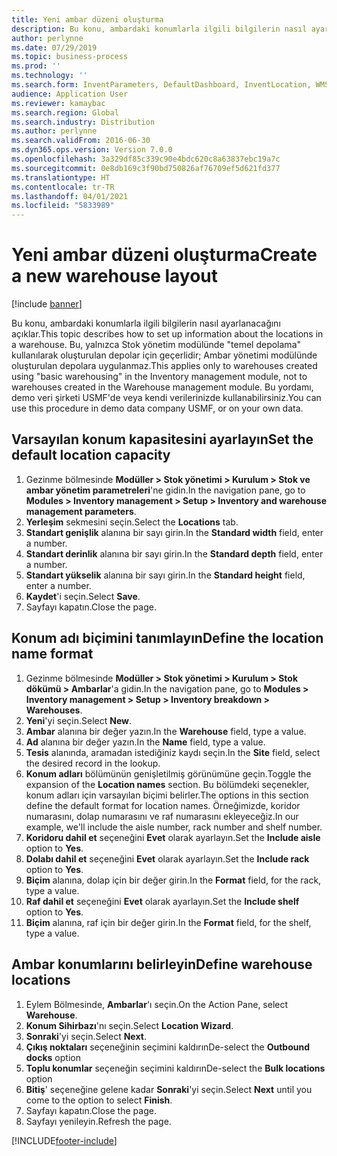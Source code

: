 ```yaml
---
title: Yeni ambar düzeni oluşturma
description: Bu konu, ambardaki konumlarla ilgili bilgilerin nasıl ayarlanacağını açıklar.
author: perlynne
ms.date: 07/29/2019
ms.topic: business-process
ms.prod: ''
ms.technology: ''
ms.search.form: InventParameters, DefaultDashboard, InventLocation, WMSLocationWizard
audience: Application User
ms.reviewer: kamaybac
ms.search.region: Global
ms.search.industry: Distribution
ms.author: perlynne
ms.search.validFrom: 2016-06-30
ms.dyn365.ops.version: Version 7.0.0
ms.openlocfilehash: 3a329df85c339c90e4bdc620c8a63837ebc19a7c
ms.sourcegitcommit: 0e8db169c3f90bd750826af76709ef5d621fd377
ms.translationtype: HT
ms.contentlocale: tr-TR
ms.lasthandoff: 04/01/2021
ms.locfileid: "5833989"
---
```

# <a name="create-a-new-warehouse-layout"></a><span data-ttu-id="0bcfb-103">Yeni ambar düzeni oluşturma</span><span class="sxs-lookup"><span data-stu-id="0bcfb-103">Create a new warehouse layout</span></span>

[!include [banner](../../includes/banner.md)]

<span data-ttu-id="0bcfb-104">Bu konu, ambardaki konumlarla ilgili bilgilerin nasıl ayarlanacağını açıklar.</span><span class="sxs-lookup"><span data-stu-id="0bcfb-104">This topic describes how to set up information about the locations in a warehouse.</span></span> <span data-ttu-id="0bcfb-105">Bu, yalnızca Stok yönetim modülünde "temel depolama" kullanılarak oluşturulan depolar için geçerlidir; Ambar yönetimi modülünde oluşturulan depolara uygulanmaz.</span><span class="sxs-lookup"><span data-stu-id="0bcfb-105">This applies only to warehouses created using "basic warehousing" in the Inventory management module, not to warehouses created in the Warehouse management module.</span></span> <span data-ttu-id="0bcfb-106">Bu yordamı, demo veri şirketi USMF'de veya kendi verilerinizde kullanabilirsiniz.</span><span class="sxs-lookup"><span data-stu-id="0bcfb-106">You can use this procedure in demo data company USMF, or on your own data.</span></span>


## <a name="set-the-default-location-capacity"></a><span data-ttu-id="0bcfb-107">Varsayılan konum kapasitesini ayarlayın</span><span class="sxs-lookup"><span data-stu-id="0bcfb-107">Set the default location capacity</span></span>
1. <span data-ttu-id="0bcfb-108">Gezinme bölmesinde **Modüller > Stok yönetimi > Kurulum > Stok ve ambar yönetim parametreleri**'ne gidin.</span><span class="sxs-lookup"><span data-stu-id="0bcfb-108">In the navigation pane, go to **Modules > Inventory management > Setup > Inventory and warehouse management parameters**.</span></span>
2. <span data-ttu-id="0bcfb-109">**Yerleşim** sekmesini seçin.</span><span class="sxs-lookup"><span data-stu-id="0bcfb-109">Select the **Locations** tab.</span></span>
3. <span data-ttu-id="0bcfb-110">**Standart genişlik** alanına bir sayı girin.</span><span class="sxs-lookup"><span data-stu-id="0bcfb-110">In the **Standard width** field, enter a number.</span></span>
4. <span data-ttu-id="0bcfb-111">**Standart derinlik** alanına bir sayı girin.</span><span class="sxs-lookup"><span data-stu-id="0bcfb-111">In the **Standard depth** field, enter a number.</span></span>
5. <span data-ttu-id="0bcfb-112">**Standart yükselik** alanına bir sayı girin.</span><span class="sxs-lookup"><span data-stu-id="0bcfb-112">In the **Standard height** field, enter a number.</span></span>
6. <span data-ttu-id="0bcfb-113">**Kaydet**'i seçin.</span><span class="sxs-lookup"><span data-stu-id="0bcfb-113">Select **Save**.</span></span>
7. <span data-ttu-id="0bcfb-114">Sayfayı kapatın.</span><span class="sxs-lookup"><span data-stu-id="0bcfb-114">Close the page.</span></span>

## <a name="define-the-location-name-format"></a><span data-ttu-id="0bcfb-115">Konum adı biçimini tanımlayın</span><span class="sxs-lookup"><span data-stu-id="0bcfb-115">Define the location name format</span></span>
1. <span data-ttu-id="0bcfb-116">Gezinme bölmesinde **Modüller > Stok yönetimi > Kurulum > Stok dökümü > Ambarlar**'a gidin.</span><span class="sxs-lookup"><span data-stu-id="0bcfb-116">In the navigation pane, go to **Modules > Inventory management > Setup > Inventory breakdown > Warehouses**.</span></span>
2. <span data-ttu-id="0bcfb-117">**Yeni**'yi seçin.</span><span class="sxs-lookup"><span data-stu-id="0bcfb-117">Select **New**.</span></span>
3. <span data-ttu-id="0bcfb-118">**Ambar** alanına bir değer yazın.</span><span class="sxs-lookup"><span data-stu-id="0bcfb-118">In the **Warehouse** field, type a value.</span></span>
4. <span data-ttu-id="0bcfb-119">**Ad** alanına bir değer yazın.</span><span class="sxs-lookup"><span data-stu-id="0bcfb-119">In the **Name** field, type a value.</span></span>
5. <span data-ttu-id="0bcfb-120">**Tesis** alanında, aramadan istediğiniz kaydı seçin.</span><span class="sxs-lookup"><span data-stu-id="0bcfb-120">In the **Site** field, select the desired record in the lookup.</span></span>
6. <span data-ttu-id="0bcfb-121">**Konum adları** bölümünün genişletilmiş görünümüne geçin.</span><span class="sxs-lookup"><span data-stu-id="0bcfb-121">Toggle the expansion of the **Location names** section.</span></span> <span data-ttu-id="0bcfb-122">Bu bölümdeki seçenekler, konum adları için varsayılan biçimi belirler.</span><span class="sxs-lookup"><span data-stu-id="0bcfb-122">The options in this section define the default format for location names.</span></span> <span data-ttu-id="0bcfb-123">Örneğimizde, koridor numarasını, dolap numarasını ve raf numarasını ekleyeceğiz.</span><span class="sxs-lookup"><span data-stu-id="0bcfb-123">In our example, we'll include the aisle number, rack number and shelf number.</span></span>  
7. <span data-ttu-id="0bcfb-124">**Koridoru dahil et** seçeneğini **Evet** olarak ayarlayın.</span><span class="sxs-lookup"><span data-stu-id="0bcfb-124">Set the **Include aisle** option to **Yes**.</span></span>
8. <span data-ttu-id="0bcfb-125">**Dolabı dahil et** seçeneğini **Evet** olarak ayarlayın.</span><span class="sxs-lookup"><span data-stu-id="0bcfb-125">Set the **Include rack** option to **Yes**.</span></span> 
9. <span data-ttu-id="0bcfb-126">**Biçim** alanına, dolap için bir değer girin.</span><span class="sxs-lookup"><span data-stu-id="0bcfb-126">In the **Format** field, for the rack, type a value.</span></span>
10. <span data-ttu-id="0bcfb-127">**Raf dahil et** seçeneğini **Evet** olarak ayarlayın.</span><span class="sxs-lookup"><span data-stu-id="0bcfb-127">Set the **Include shelf** option to **Yes**.</span></span>
11. <span data-ttu-id="0bcfb-128">**Biçim** alanına, raf için bir değer girin.</span><span class="sxs-lookup"><span data-stu-id="0bcfb-128">In the **Format** field, for the shelf, type a value.</span></span>

## <a name="define-warehouse-locations"></a><span data-ttu-id="0bcfb-129">Ambar konumlarını belirleyin</span><span class="sxs-lookup"><span data-stu-id="0bcfb-129">Define warehouse locations</span></span>
1. <span data-ttu-id="0bcfb-130">Eylem Bölmesinde, **Ambarlar**'ı seçin.</span><span class="sxs-lookup"><span data-stu-id="0bcfb-130">On the Action Pane, select **Warehouse**.</span></span>
2. <span data-ttu-id="0bcfb-131">**Konum Sihirbazı**'nı seçin.</span><span class="sxs-lookup"><span data-stu-id="0bcfb-131">Select **Location Wizard**.</span></span>
3. <span data-ttu-id="0bcfb-132">**Sonraki**'yi seçin.</span><span class="sxs-lookup"><span data-stu-id="0bcfb-132">Select **Next**.</span></span>
4. <span data-ttu-id="0bcfb-133">**Çıkış noktaları** seçeneğinin seçimini kaldırın</span><span class="sxs-lookup"><span data-stu-id="0bcfb-133">De-select the **Outbound docks** option</span></span>
5. <span data-ttu-id="0bcfb-134">**Toplu konumlar** seçeneğin seçimini kaldırın</span><span class="sxs-lookup"><span data-stu-id="0bcfb-134">De-select the **Bulk locations** option</span></span>
6. <span data-ttu-id="0bcfb-135">**Bitiş**' seçeneğine gelene kadar **Sonraki**'yi seçin.</span><span class="sxs-lookup"><span data-stu-id="0bcfb-135">Select **Next** until you come to the option to select **Finish**.</span></span>
7. <span data-ttu-id="0bcfb-136">Sayfayı kapatın.</span><span class="sxs-lookup"><span data-stu-id="0bcfb-136">Close the page.</span></span>
8. <span data-ttu-id="0bcfb-137">Sayfayı yenileyin.</span><span class="sxs-lookup"><span data-stu-id="0bcfb-137">Refresh the page.</span></span>



[!INCLUDE[footer-include](../../../includes/footer-banner.md)]